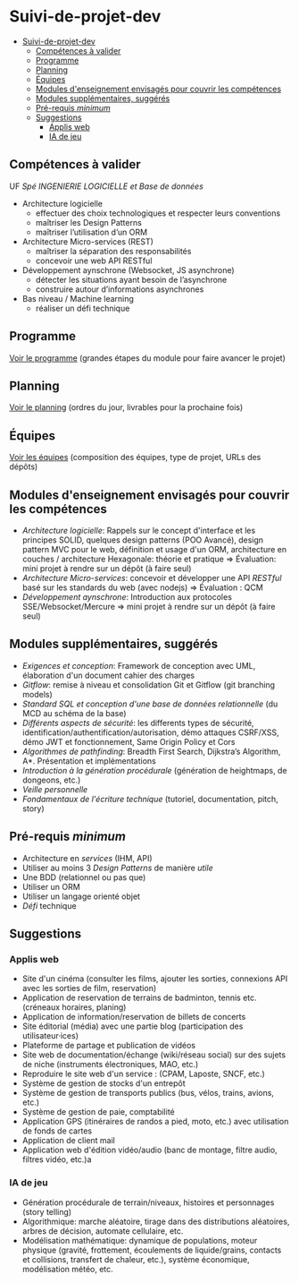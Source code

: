 # Suivi-de-projet-dev


- [Suivi-de-projet-dev](#suivi-de-projet-dev)
  - [Compétences à valider](#compétences-à-valider)
  - [Programme](#programme)
  - [Planning](#planning)
  - [Équipes](#équipes)
  - [Modules d'enseignement envisagés pour couvrir les compétences](#modules-denseignement-envisagés-pour-couvrir-les-compétences)
  - [Modules supplémentaires, suggérés](#modules-supplémentaires-suggérés)
  - [Pré-requis *minimum*](#pré-requis-minimum)
  - [Suggestions](#suggestions)
    - [Applis web](#applis-web)
    - [IA de jeu](#ia-de-jeu)

## Compétences à valider

UF *Spé INGENIERIE LOGICIELLE et Base de données*

- Architecture logicielle
  - effectuer des choix technologiques et respecter leurs conventions
  - maîtriser les Design Patterns
  - maîtriser l’utilisation d’un ORM
- Architecture Micro-services (REST)
  - maîtriser la séparation des responsabilités
  - concevoir une web API RESTful
- Développement aynschrone (Websocket, JS asynchrone)
  -  détecter les situations ayant besoin de l’asynchrone
  -  construire autour d’informations asynchrones
- Bas niveau / Machine learning
  - réaliser un défi technique

## Programme

[Voir le programme](./programme.md) (grandes étapes du module pour faire avancer le projet)

## Planning

[Voir le planning](./planning.md) (ordres du jour, livrables pour la prochaine fois)

## Équipes

[Voir les équipes](./groupes.md) (composition des équipes, type de projet, URLs des dépôts)

## Modules d'enseignement envisagés pour couvrir les compétences

- *Architecture logicielle*: Rappels sur le concept d'interface et les principes SOLID, quelques design patterns (POO Avancé), design pattern MVC pour le web, définition et usage d'un ORM, architecture en couches / architecture Hexagonale: théorie et pratique => Évaluation: mini projet à rendre sur un dépôt (à faire seul)
- *Architecture Micro-services*: concevoir et développer une API *RESTful* basé sur les standards du web (avec nodejs) => Évaluation : QCM
- *Développement aynschrone*: Introduction aux protocoles SSE/Websocket/Mercure => mini projet à rendre sur un dépôt (à faire seul)

## Modules supplémentaires, suggérés

- *Exigences et conception*: Framework de conception avec UML, élaboration d'un document cahier des charges
- *Gitflow*: remise à niveau et consolidation Git et Gitflow (git branching models)
- *Standard SQL et conception d'une base de données relationnelle* (du MCD au schéma de la base)
- *Différents aspects de sécurité*: les differents types de sécurité, identification/authentification/autorisation, démo attaques CSRF/XSS, démo JWT et fonctionnement, Same Origin Policy et Cors
- *Algorithmes de pathfinding*: Breadth First Search, Dijkstra’s Algorithm, A*. Présentation et implémentations
- *Introduction à la génération procédurale* (génération de heightmaps, de dongeons, etc.)
- *Veille personnelle*
- *Fondamentaux de l'écriture technique* (tutoriel, documentation, pitch, story)

## Pré-requis *minimum*

- Architecture en *services* (IHM, API)
- Utiliser au moins 3 *Design Patterns* de manière *utile*
- Une BDD (relationnel ou pas que)
- Utiliser un ORM
- Utiliser un langage orienté objet
- *Défi* technique

## Suggestions

### Applis web

- Site d'un cinéma (consulter les films, ajouter les sorties, connexions API avec les sorties de film, reservation)
- Application de reservation de terrains de badminton, tennis etc. (créneaux horaires, planing)
- Application de information/reservation de billets de concerts
- Site éditorial (média) avec une partie blog (participation des utilisateur·ices)
- Plateforme de partage et publication de vidéos
- Site web de documentation/échange (wiki/réseau social) sur des sujets de niche (instruments électroniques, MAO, etc.)
- Reproduire le site web d'un service : (CPAM, Laposte, SNCF, etc.)
- Système de gestion de stocks d'un entrepôt
- Système de gestion de transports publics (bus, vélos, trains, avions, etc.)
- Système de gestion de paie, comptabilité
- Application GPS (itinéraires de randos a pied, moto, etc.) avec utilisation de fonds de cartes
- Application de client mail
- Application web d'édition vidéo/audio (banc de montage, filtre audio, filtres vidéo, etc.)a

### IA de jeu

- Génération procédurale de terrain/niveaux, histoires et personnages (story telling)
- Algorithmique: marche aléatoire, tirage dans des distributions aléatoires, arbres de décision, automate cellulaire, etc.
- Modélisation mathématique: dynamique de populations, moteur physique (gravité, frottement, écoulements de liquide/grains, contacts et collisions, transfert de chaleur, etc.), système économique, modélisation météo, etc.

